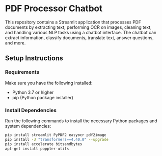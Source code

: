 # PDF Processor Chatbot

This repository contains a Streamlit application that processes PDF documents by extracting text, performing OCR on images, cleaning text, and handling various NLP tasks using a chatbot interface. The chatbot can extract information, classify documents, translate text, answer questions, and more.

## Setup Instructions

### Requirements

Make sure you have the following installed:
- Python 3.7 or higher
- pip (Python package installer)

### Install Dependencies

Run the following commands to install the necessary Python packages and system dependencies:

```sh
pip install streamlit PyPDF2 easyocr pdf2image
pip install -U "transformers==4.40.0" --upgrade
pip install accelerate bitsandbytes
apt-get install poppler-utils
